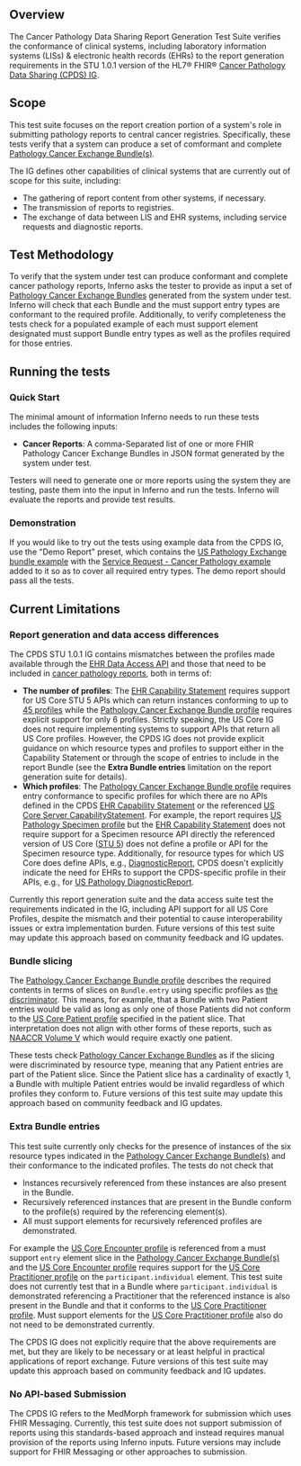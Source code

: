 ## Overview
The Cancer Pathology Data Sharing Report Generation Test Suite verifies the conformance of clinical systems,
including laboratory information systems (LISs) & electronic health records (EHRs) to the report generation
requirements in the STU 1.0.1 version of the HL7® FHIR® 
[Cancer Pathology Data Sharing (CPDS) IG](https://hl7.org/fhir/us/cancer-reporting/STU1.0.1/).

## Scope
This test suite focuses on the report creation portion of a system's role in submitting pathology reports to
central cancer registries. Specifically, these tests verify that a system can produce a set of comformant
and complete [Pathology Cancer Exchange Bundle(s)](https://hl7.org/fhir/us/cancer-reporting/STU1.0.1/StructureDefinition-us-pathology-exchange-bundle.html). 

The IG defines other capabilities of clinical systems that are currently out of scope for this suite, including:
- The gathering of report content from other systems, if necessary.
- The transmission of reports to registries.
- The exchange of data between LIS and EHR systems, including service requests and diagnostic reports.

## Test Methodology

To verify that the system under test can produce conformant and complete cancer pathology reports, Inferno asks
the tester to provide as input a set of [Pathology Cancer Exchange Bundles](https://hl7.org/fhir/us/cancer-reporting/STU1.0.1/StructureDefinition-us-pathology-exchange-bundle.html)
generated from the system under test. Inferno will check that each Bundle and the must support entry types
are conformant to the required profile. Additionally, to verify completeness the tests check for a populated example of each
must support element designated must support Bundle entry types as well as the profiles required for those entries.

## Running the tests 

### Quick Start

The minimal amount of information Inferno needs to run these tests includes the following inputs:
- **Cancer Reports**: A comma-Separated list of one or more FHIR Pathology Cancer Exchange Bundles
  in JSON format generated by the system under test.

Testers will need to generate one or more reports using the system they are testing, paste them into
the input in Inferno and run the tests. Inferno will evaluate the reports and provide test results.

### Demonstration

If you would like to try out the tests using example data from the CPDS IG, use the "Demo Report"
preset, which contains the [US Pathology Exchange bundle example](https://hl7.org/fhir/us/cancer-reporting/STU1.0.1/Bundle-us-pathology-exchange-bundle-example.json.html)
with the [Service Request - Cancer Pathology example](https://hl7.org/fhir/us/cancer-reporting/STU1.0.1/ServiceRequest-cancer-path-example.json.html) added to it so as to cover all required entry types. The demo report should pass all the tests.

## Current Limitations

### Report generation and data access differences

The CPDS STU 1.0.1 IG contains mismatches between the profiles made available through
the [EHR Data Access API](https://hl7.org/fhir/us/cancer-reporting/STU1.0.1/CapabilityStatement-central-cancer-registry-reporting-ehr-pathology.html)
and those that need to be included in [cancer pathology reports](https://hl7.org/fhir/us/cancer-reporting/STU1.0.1/StructureDefinition-us-pathology-exchange-bundle.html),
both in terms of:
- **The number of profiles**: The [EHR Capability Statement](https://hl7.org/fhir/us/cancer-reporting/STU1.0.1/CapabilityStatement-central-cancer-registry-reporting-ehr-pathology.html)
requires support for US Core STU 5 APIs which can return instances conforming to up to [45 profiles](https://www.hl7.org/fhir/us/core/STU5/profiles-and-extensions.html) while the [Pathology Cancer Exchange Bundle profile](https://hl7.org/fhir/us/cancer-reporting/STU1.0.1/StructureDefinition-us-pathology-exchange-bundle.html)
requires explicit support for only 6 profiles. Strictly speaking, the US Core IG does not require implementing systems to support APIs that
return all US Core profiles. However, the CPDS IG does not provide explicit guidance on which resource types and profiles to support
either in the Capability Statement or through the scope of entries to include in the report Bundle (see the **Extra Bundle entries**
limitation on the report generation suite for details).
- **Which profiles**: The [Pathology Cancer Exchange Bundle profile](https://hl7.org/fhir/us/cancer-reporting/STU1.0.1/StructureDefinition-us-pathology-exchange-bundle.html)
requires entry conformance to specific profiles for which there are no APIs defined in the CPDS [EHR Capability Statement](https://hl7.org/fhir/us/cancer-reporting/STU1.0.1/CapabilityStatement-central-cancer-registry-reporting-ehr-pathology.html)
or the referenced [US Core Server CapabilityStatement](https://www.hl7.org/fhir/us/core/STU5/CapabilityStatement-us-core-server.html).
For example, the report requires [US Pathology Specimen profile](https://hl7.org/fhir/us/cancer-reporting/STU1.0.1/StructureDefinition-us-pathology-specimen.html)
but the [EHR Capability Statement](https://hl7.org/fhir/us/cancer-reporting/STU1.0.1/CapabilityStatement-central-cancer-registry-reporting-ehr-pathology.html)
does not require support for a Specimen resource API directly the referenced version of US Core ([STU 5](https://www.hl7.org/fhir/us/core/STU5/profiles-and-extensions.html))
does not define a profile or API for the Specimen resource type. Additionally, for resource types for which US Core does define APIs, e.g.,
[DiagnosticReport](https://hl7.org/fhir/us/core/STU5.0.1/StructureDefinition-us-core-diagnosticreport-note.html),
CPDS doesn't explicitly indicate the need for EHRs to support the CPDS-specific profile in their APIs,
e.g., for [US Pathology DiagnosticReport](https://hl7.org/fhir/us/cancer-reporting/STU1.0.1/StructureDefinition-us-pathology-diagnostic-report.html).

Currently this report generation suite and the data access suite test the requirements indicated in the
IG, including API support for all US Core Profiles, despite the mismatch and their potential to cause
interoperability issues or extra implementation burden. Future versions of this test suite may update this
approach based on community feedback and IG updates.

### Bundle slicing

The [Pathology Cancer Exchange Bundle profile](https://hl7.org/fhir/us/cancer-reporting/STU1.0.1/StructureDefinition-us-pathology-exchange-bundle.html)
describes the required contents in terms of slices on `Bundle.entry` using specific profiles
as [the discriminator](https://build.fhir.org/profiling.html#discriminator). This means, for example,
that a Bundle with two Patient entries would be valid as long as only one of those Patients
did not conform to the [US Core Patient profile](http://hl7.org/fhir/us/core/STU5.0.1/StructureDefinition-us-core-patient.html)
specified in the patient slice. That interpretation does not align with other forms of these reports,
such as [NAACCR Volume V](https://hl7.org/fhir/us/cancer-reporting/STU1.0.1/background.html#fhir-profiles-to-capture-naaccr-volume-v)
which would require exactly one patient.

These tests check [Pathology Cancer Exchange Bundles](https://hl7.org/fhir/us/cancer-reporting/STU1.0.1/StructureDefinition-us-pathology-exchange-bundle.html) as if the slicing were discriminated by
resource type, meaning that any Patient entries are part of the Patient slice. Since the Patient slice
has a cardinality of exactly 1, a Bundle with multiple Patient entries would be invalid regardless of
which profiles they conform to. Future versions of this test suite may update this approach based on
community feedback and IG updates.

### Extra Bundle entries

This test suite currently only checks for the presence of instances of the six resource types indicated in the
[Pathology Cancer Exchange Bundle(s)](https://hl7.org/fhir/us/cancer-reporting/STU1.0.1/StructureDefinition-us-pathology-exchange-bundle.html) and their conformance to the indicated profiles.
The tests do not check that
- Instances recursively referenced from these instances are also present in the Bundle.
- Recursively referenced instances that are present in the Bundle conform to the profile(s) required
  by the referencing element(s).
- All must support elements for recursively referenced profiles are demonstrated.

For example the [US Core Encounter profile](https://hl7.org/fhir/us/core/STU5.0.1/StructureDefinition-us-core-encounter.html)
is referenced from a must support `entry` element slice in the [Pathology Cancer Exchange Bundle(s)](https://hl7.org/fhir/us/cancer-reporting/STU1.0.1/StructureDefinition-us-pathology-exchange-bundle.html)
and the [US Core Encounter profile](https://hl7.org/fhir/us/core/STU5.0.1/StructureDefinition-us-core-encounter.html)
requires support for the [US Core Practitioner profile](https://hl7.org/fhir/us/core/STU5.0.1/StructureDefinition-us-core-practitioner.html)
on the `participant.individual` element. This test suite does not currently test that in a
Bundle where `participant.individual` is demonstrated referencing a Practitioner that the referenced
instance is also present in the Bundle and that it conforms to the [US Core Practitioner profile](https://hl7.org/fhir/us/core/STU5.0.1/StructureDefinition-us-core-practitioner.html). 
Must support elements for the [US Core Practitioner profile](https://hl7.org/fhir/us/core/STU5.0.1/StructureDefinition-us-core-practitioner.html)
also do not need to be demonstrated currently.

The CPDS IG does not explicitly require that the above requirements are met, but they are likely
to be necessary or at least helpful in practical applications of report exchange. Future versions
of this test suite may update this approach based on community feedback and IG updates.

### No API-based Submission

The CPDS IG refers to the MedMorph framework for submission which uses FHIR Messaging. Currently, this test suite
does not support submission of reports using this standards-based approach and instead requires manual provision of
the reports using Inferno inputs. Future versions may include support for FHIR Messaging or other approaches
to submission.